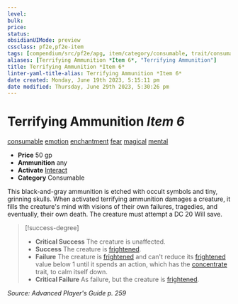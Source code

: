 ```yaml
---
level:
bulk:
price:
status:
obsidianUIMode: preview
cssclass: pf2e,pf2e-item
tags: [compendium/src/pf2e/apg, item/category/consumable, trait/consumable, trait/emotion, trait/enchantment, trait/fear, trait/magical, trait/mental]
aliases: [Terrifying Ammunition *Item 6*, "Terrifying Ammunition"]
title: Terrifying Ammunition *Item 6*
linter-yaml-title-alias: Terrifying Ammunition *Item 6*
date created: Monday, June 19th 2023, 5:15:11 pm
date modified: Thursday, June 29th 2023, 5:30:26 pm
---
```


# Terrifying Ammunition *Item 6*

[consumable](rules/traits/consumable.md) [emotion](rules/traits/emotion.md) [enchantment](rules/traits/enchantment.md) [fear](rules/traits/fear.md) [magical](rules/traits/magical.md) [mental](rules/traits/mental.md)  

- **Price** 50 gp
- **Ammunition** any
- **Activate** [Interact](rules/actions/interact.md)
- **Category** Consumable

This black-and-gray ammunition is etched with occult symbols and tiny, grinning skulls. When activated terrifying ammunition damages a creature, it fills the creature's mind with visions of their own failures, tragedies, and eventually, their own death. The creature must attempt a DC 20 Will save.

> [!success-degree]
> - **Critical Success** The creature is unaffected.
> - **Success** The creature is [frightened](rules/conditions.md#Frightened).
> - **Failure** The creature is [frightened](rules/conditions.md#Frightened) and can't reduce its [frightened](rules/conditions.md#Frightened) value below 1 until it spends an action, which has the [concentrate](rules/traits/concentrate.md) trait, to calm itself down.
> - **Critical Failure** As failure, but the creature is [frightened](rules/conditions.md#Frightened).

*Source: Advanced Player's Guide p. 259*
